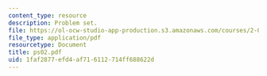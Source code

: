 ```yaml
---
content_type: resource
description: Problem set.
file: https://ol-ocw-studio-app-production.s3.amazonaws.com/courses/2-004-systems-modeling-and-control-ii-fall-2007/1faf2877efd4af716112714ff688622d_ps02.pdf
file_type: application/pdf
resourcetype: Document
title: ps02.pdf
uid: 1faf2877-efd4-af71-6112-714ff688622d
---
```

